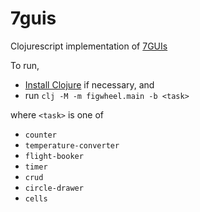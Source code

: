 7guis
=====

Clojurescript implementation of [7GUIs](https://eugenkiss.github.io/7guis/tasks/)

To run,

- [Install Clojure](https://clojure.org/guides/getting_started) if necessary, and
- run `clj -M -m figwheel.main -b <task>`

where `<task>` is one of

- `counter`
- `temperature-converter`
- `flight-booker`
- `timer`
- `crud`
- `circle-drawer`
- `cells`
